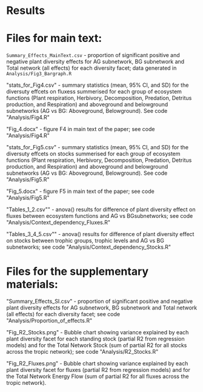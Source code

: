 # Results

# Files for main text:

`Summary_Effects_MainText.csv` - proportion of significant positive and negative plant diversity effects for AG subnetwork, BG subnetwork and Total network (all effects) for each diversity facet; data generated in `Analysis/Fig3_Bargraph.R` 

"stats_for_Fig4.csv" - summary statistics (mean, 95% CI, and SD) for the diversuty effcets on fluxess summerised for each group of ecosystem functions (Plant respiration, Herbivory, Decomposition, Predation, Detritus production, and Respiration) and aboveground and belowground subnetworks (AG vs BG: Aboveground, Belowground). See code "Analysis/Fig4.R"

"Fig_4.docx" - figure F4 in main text of the paper; see code "Analysis/Fig4.R"

"stats_for_Fig5.csv" - summary statistics (mean, 95% CI, and SD) for the diversuty effcets on stocks summerised for each group of ecosystem functions (Plant respiration, Herbivory, Decomposition, Predation, Detritus production, and Respiration) and aboveground and belowground subnetworks (AG vs BG: Aboveground, Belowground). See code "Analysis/Fig5.R"

"Fig_5.docx" - figure F5 in main text of the paper; see code "Analysis/Fig5.R"

"Tables_1_2.csv"" -  anova() results for difference of plant diversity effect on fluxes between  ecosystem functions and AG vs BGsubnetworks; see code "Analysis/Context_dependency_Fluxes.R"


"Tables_3_4_5.csv"" -  anova() results for difference of plant diversity effect on stocks between  trophic groups, trophic levels and AG vs BG subnetworks; see code "Analysis/Context_dependency_Stocks.R"


# Files for the supplementary materials:

"Summary_Effects_SI.csv" - proportion of significant positive and negative plant diversity effects for AG subnetwork, BG subnetwork and Total network (all effects) for each diversity facet; see code "Analysis/Proportion_of_effects.R" 


"Fig_R2_Stocks.png" - Bubble chart showing variance explained by each plant diversity facet for each standing stock (partial R2 from regression models) and for the Total Network Stock (sum of partial R2 for all stocks across the tropic network); see code "Analysis/R2_Stocks.R" 

"Fig_R2_Fluxes.png" - Bubble chart showing variance explained by each plant diversity facet for fluxes (partial R2 from regression models) and for the Total Network Energy Flow (sum of partial R2 for all fluxes across the tropic network).